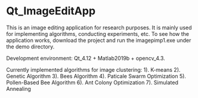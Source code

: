 # Qt_ImageEditApp
This is an image editing application for research purposes. It is mainly used for implementing algorithms, conducting experiments, etc.
To see how the application works, download the project and run the imagepimp1.exe under the demo directory.

Development environment: Qt_4.12 + Matlab2019b + opencv_4.3.

Currently implemented algorithms for image clustering:
1). K-means
2). Genetic Algorithm
3). Bees Algorithm
4). Paticale Swarm Optimization
5). Pollen-Based Bee Algorithm
6). Ant Colony Optimization
7). Simulated Annealing
